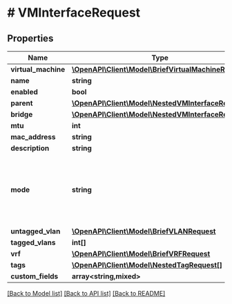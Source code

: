 # # VMInterfaceRequest

## Properties

Name | Type | Description | Notes
------------ | ------------- | ------------- | -------------
**virtual_machine** | [**\OpenAPI\Client\Model\BriefVirtualMachineRequest**](BriefVirtualMachineRequest.md) |  |
**name** | **string** |  |
**enabled** | **bool** |  | [optional]
**parent** | [**\OpenAPI\Client\Model\NestedVMInterfaceRequest**](NestedVMInterfaceRequest.md) |  | [optional]
**bridge** | [**\OpenAPI\Client\Model\NestedVMInterfaceRequest**](NestedVMInterfaceRequest.md) |  | [optional]
**mtu** | **int** |  | [optional]
**mac_address** | **string** |  | [optional]
**description** | **string** |  | [optional]
**mode** | **string** | * &#x60;access&#x60; - Access * &#x60;tagged&#x60; - Tagged * &#x60;tagged-all&#x60; - Tagged (All) | [optional]
**untagged_vlan** | [**\OpenAPI\Client\Model\BriefVLANRequest**](BriefVLANRequest.md) |  | [optional]
**tagged_vlans** | **int[]** |  | [optional]
**vrf** | [**\OpenAPI\Client\Model\BriefVRFRequest**](BriefVRFRequest.md) |  | [optional]
**tags** | [**\OpenAPI\Client\Model\NestedTagRequest[]**](NestedTagRequest.md) |  | [optional]
**custom_fields** | **array<string,mixed>** |  | [optional]

[[Back to Model list]](../../README.md#models) [[Back to API list]](../../README.md#endpoints) [[Back to README]](../../README.md)
